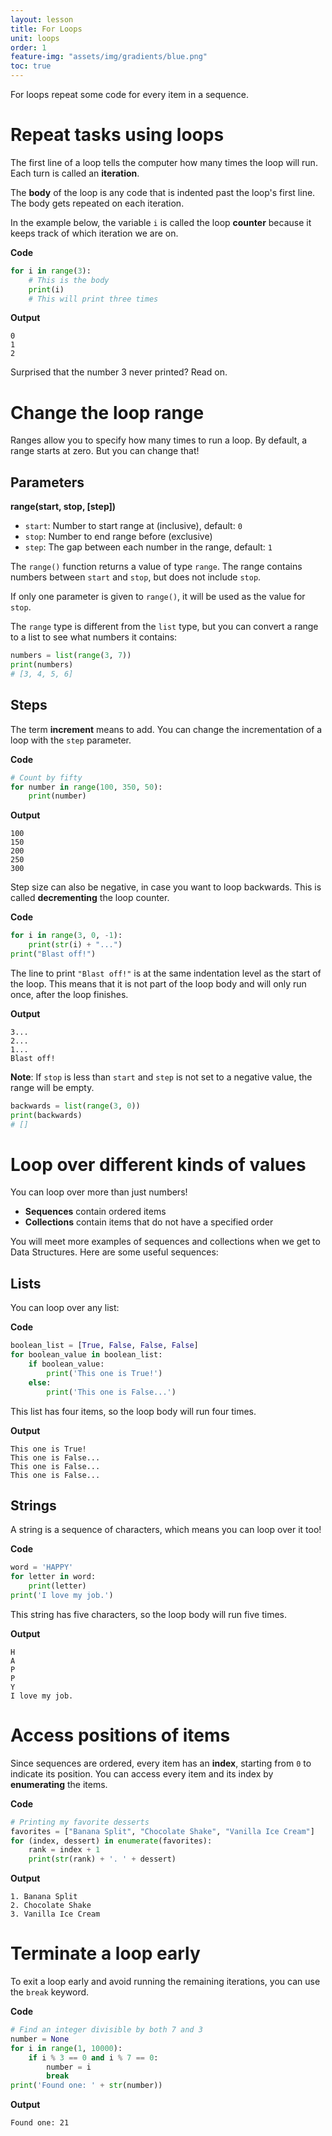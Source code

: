 ```yaml
---
layout: lesson
title: For Loops
unit: loops
order: 1
feature-img: "assets/img/gradients/blue.png"
toc: true
---
```


For loops repeat some code for every item in a sequence.

# Repeat tasks using loops

The first line of a loop tells the computer how many times the loop will run. Each turn is called an **iteration**.

The **body** of the loop is any code that is indented past the loop's first line. The body gets repeated on each iteration.

In the example below, the variable `i` is called the loop **counter** because it keeps track of which iteration we are on.

**Code**

```python
for i in range(3):
    # This is the body
    print(i)
    # This will print three times
```

**Output**

```
0
1
2
```

Surprised that the number 3 never printed? Read on.

# Change the loop range

Ranges allow you to specify how many times to run a loop. By default, a range starts at zero. But you can change that!

## Parameters

**range(start, stop, [step])**

- `start`: Number to start range at (inclusive), default: `0`
- `stop`: Number to end range before (exclusive)
- `step`: The gap between each number in the range, default: `1`

The `range()` function returns a value of type `range`. The range contains numbers between `start` and `stop`, but does not include `stop`.

If only one parameter is given to `range()`, it will be used as the value for `stop`.

The `range` type is different from the `list` type, but you can convert a range to a list to see what numbers it contains:

```python
numbers = list(range(3, 7))
print(numbers)
# [3, 4, 5, 6]
```

## Steps

The term **increment** means to add. You can change the incrementation of a loop with the `step` parameter.

**Code**

```python
# Count by fifty
for number in range(100, 350, 50):
    print(number)
```

**Output**

```
100
150
200
250
300
```

Step size can also be negative, in case you want to loop backwards. This is called **decrementing** the loop counter.

**Code**

```python
for i in range(3, 0, -1):
    print(str(i) + "...")
print("Blast off!")
```

The line to print `"Blast off!"` is at the same indentation level as the start of the loop. This means that it is not part of the loop body and will only run once, after the loop finishes.

**Output**

```
3...
2...
1...
Blast off!
```

**Note**: If `stop` is less than `start` and `step` is not set to a negative value, the range will be empty.

```python
backwards = list(range(3, 0))
print(backwards)
# []
```

# Loop over different kinds of values

You can loop over more than just numbers!

- **Sequences** contain ordered items
- **Collections** contain items that do not have a specified order

You will meet more examples of sequences and collections when we get to Data Structures. Here are some useful sequences:

## Lists

You can loop over any list:

**Code**

```python
boolean_list = [True, False, False, False]
for boolean_value in boolean_list:
    if boolean_value:
        print('This one is True!')
    else:
        print('This one is False...')
```

This list has four items, so the loop body will run four times.

**Output**

```
This one is True!
This one is False...
This one is False...
This one is False...
```

## Strings

A string is a sequence of characters, which means you can loop over it too!

**Code**

```python
word = 'HAPPY'
for letter in word:
    print(letter)
print('I love my job.')
```

This string has five characters, so the loop body will run five times.

**Output**

```
H
A
P
P
Y
I love my job.
```


# Access positions of items

Since sequences are ordered, every item has an **index**, starting from `0` to indicate its position. You can access every item and its index by **enumerating** the items.

**Code**

```python
# Printing my favorite desserts
favorites = ["Banana Split", "Chocolate Shake", "Vanilla Ice Cream"]
for (index, dessert) in enumerate(favorites):
    rank = index + 1
    print(str(rank) + '. ' + dessert)
```

**Output**

```
1. Banana Split
2. Chocolate Shake
3. Vanilla Ice Cream
```

# Terminate a loop early 

To exit a loop early and avoid running the remaining iterations, you can use the `break` keyword.

**Code**

```python
# Find an integer divisible by both 7 and 3
number = None
for i in range(1, 10000):
    if i % 3 == 0 and i % 7 == 0:
        number = i
        break
print('Found one: ' + str(number))
```

**Output**

```
Found one: 21
```
